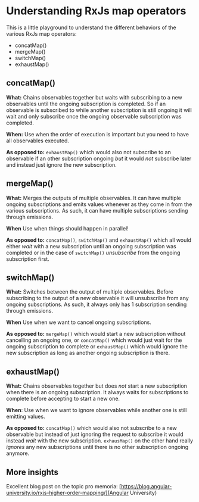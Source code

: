 # Understanding RxJs map operators

This is a little playground to understand the different behaviors of the various RxJs map operators:

- concatMap()
- mergeMap()
- switchMap()
- exhaustMap()

## concatMap()

**What:** Chains observables together but waits with subscribing to a new observables until the ongoing subscription is completed. So if an observable is subscribed to while another subscription is still ongoing it will wait and only subscribe once the ongoing observable subscription was completed.

**When:** Use when the order of execution is important but you need to have all observables executed.

**As opposed to:** `exhaustMap()` which would also not subscribe to an observable if an other subscription ongoing *but* it would *not* subscribe later and instead just ignore the new subscription.

## mergeMap()

**What:** Merges the outputs of multiple observables. It can have multiple ongoing subscriptions and emits values whenever as they come in from the various subscriptions. As such, it can have multiple subscriptions sending through emissions.

**When** Use when things should happen in parallel!

**As opposed to:** `concatMap()`, `switchMap()` and `exhaustMap()` which all would either *wait* with a new subscription until an ongoing subscription was completed or in the case of `switchMap()` *unsubscribe* from the ongoing subscription first.

## switchMap()

**What:** Switches between the output of multiple observables. Before subscribing to the output of a new observable it will unsubscribe from any ongoing subscriptions. As such, it always only has 1 subscription sending through emissions.

**When** Use when we want to cancel ongoing subscriptions.

**As opposed to:** `mergeMap()` which would start a new subscription without cancelling an ongoing one, or `concatMap()` which would just wait for the ongoing subscription to complete or `exhaustMap()` which would ignore the new subscription as long as another ongoing subscription is there.

## exhaustMap()

**What:** Chains observables together but does *not* start a new subscription when there is an ongoing subscription. It always waits for subscriptions to complete before accepting to start a new one.

**When**: Use when we want to ignore observables while another one is still emitting values.

**As opposed to:** `concatMap()` which would also not subscribe to a new observable but instead of just ignoring the request to subscribe it would instead *wait* with the new subscription. `exhausMap()` on the other hand really *ignores* any new subscriptions until there is no other subscription ongoing anymore.

## More insights

Excellent blog post on the topic pro memoria: [https://blog.angular-university.io/rxjs-higher-order-mapping/](Angular University)